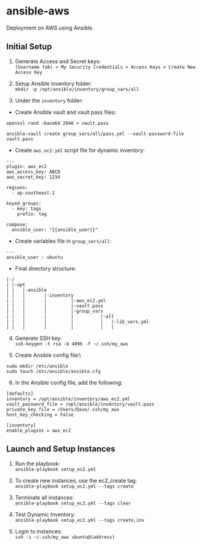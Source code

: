 # ansible-aws
Deployment on AWS using Ansible.

## Initial Setup
1. Generate Access and Secret keys:\
`(Username tab) > My Security Credentials > Access Keys > Create New Access Key`

2. Setup Ansible inventory folder:\
`mkdir -p /opt/ansible/inventory/group_vars/all`

3. Under the `inventory` folder:
  * Create Ansible vault and vault pass files:
  ```
  openssl rand -base64 2048 > vault.pass
  
  ansible-vault create group_vars/all/pass.yml --vault-password-file vault.pass
  ```
  
  * Create `aws_ec2.yml` script file for dynamic inventory:
  ```
  ---
  plugin: aws_ec2
  aws_access_key: ABCD
  aws_secret_key: 1234

  regions:
    - ap-southeast-2

  keyed_groups:
    - key: tags
      prefix: tag

  compose:
    ansible_user: "{{ansible_user}}"
  ```
  
  * Create variables file in `group_vars/all`:
  ```
  ---
  ansible_user : ubuntu
  ```
  
  * Final directory structure:
  ```
  |-/
  | |-opt
  | |   |-ansible
  | |   |       |-inventory
  | |   |       |         |-aws_ec2.yml
  | |   |       |         |-vault.pass
  | |   |       |         |-group_vars
  | |   |       |         |          |-all
  | |   |       |         |          |   |-lib_vars.yml
  | |   |       |         |          |   |
```
  
4. Generate SSH key:\
`ssh-keygen -t rsa -b 4096 -f ~/.ssh/my_aws`

5. Create Ansible config file:\
```
sudo mkdir /etc/ansible
sudo touch /etc/ansible/ansible.cfg
```

6. In the Ansible config file, add the following:
```
[defaults]
inventory = /opt/ansible/inventory/aws_ec2.yml
vault_password_file = /opt/ansible/inventory/vault.pass
private_key_file = /Users/Dave/.ssh/my_aws
host_key_checking = False

[inventory]
enable_plugins = aws_ec2
```

## Launch and Setup Instances

1. Run the playbook:\
`ansible-playbook setup_ec2.yml`

2. To create new instances, use the ec2_create tag:\
`ansible-playbook setup_ec2.yml --tags create`

3. Terminate all instances:\
`ansible-playbook setup_ec2.yml --tags clear`

4. Test Dynamic Inventory:\
`ansible-playbook setup_ec2.yml --tags create,inv`

5. Login to instances:\
`ssh -i ~/.ssh/my_aws ubuntu@(address)`

